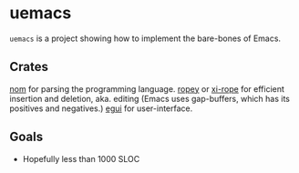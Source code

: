 # uemacs

`uemacs` is a project showing how to implement the bare-bones of Emacs.

## Crates

[nom](https://docs.rs/nom/7.1.0/nom/index.html) for parsing the programming
language. [ropey](https://docs.rs/ropey/1.3.2/ropey/index.html) or [xi-rope](https://docs.rs/xi-rope/0.3.0/xi_rope/index.html)
for efficient insertion and deletion, aka. editing (Emacs uses gap-buffers,
which has its positives and negatives.) [egui](https://docs.rs/egui/0.16.1/egui/)
for user-interface.

## Goals

- Hopefully less than 1000 SLOC
